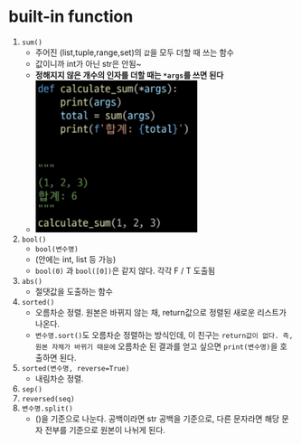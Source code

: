 # built-in function
1. `sum()`
   - 주어진 (list,tuple,range,set)의 `값`을 모두 더할 때 쓰는 함수
   - 값이니까 int가 아닌 str은 안됨~
   - **정해지지 않은 개수의 인자를 더할 때는 `*args`를 쓰면 된다**
   - ![Alt text](image.png)  
2. `bool()`
   - `bool(변수명)`
   - (안에는 int, list 등 가능)
   - `bool(0)` 과 `bool([0])`은 같지 않다. 각각 F / T 도출됨
3. `abs()`
   - 절댓값을 도출하는 함수
4. `sorted()`
   - 오름차순 정렬. 원본은 바뀌지 않는 채, return값으로 정렬된 새로운 리스트가 나온다.
   - `변수명.sort()`도 오름차순 정렬하는 방식인데, 이 친구는 `return값이 없다. 즉, 원본 자체가 바뀌기 때문에` 오름차순 된 결과를 얻고 싶으면 `print(변수명)`을 호출하면 된다. 
5. `sorted(변수명, reverse=True)`
   - 내림차순 정렬.
6. `sep()`
7. `reversed(seq)`
8. `변수명.split()`
   - ()을 기준으로 나눈다. 공백이라면 str 공백을 기준으로, 다른 문자라면 해당 문자 전부를 기준으로 원본이 나뉘게 된다.